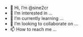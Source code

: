 - 👋 Hi, I’m @sine2cr
- 👀 I’m interested in ...
- 🌱 I’m currently learning ...
- 💞️ I’m looking to collaborate on ...
- 📫 How to reach me ...

<!---
sin2cr/sin2cr is a ✨ special ✨ repository because its `README.md` (this file) appears on your GitHub profile.
You can click the Preview link to take a look at your changes.
--->
